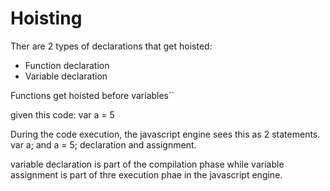 # Hoisting

Ther are 2 types of declarations that get hoisted:
- Function declaration
- Variable declaration

Functions get hoisted before variables``

given this code: var a = 5

During the code execution, the javascript engine sees this as 2 statements.
var a; and a = 5; declaration and assignment.

variable declaration is part of the compilation phase while variable assignment is part of thre execution phae in the javascript engine.




